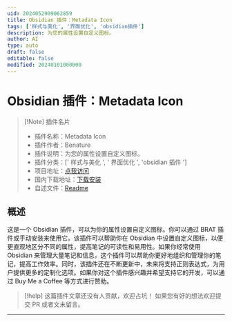 ```yaml
---
uid: 2024052909062859
title: Obsidian 插件：Metadata Icon
tags: ['样式与美化', '界面优化', 'obsidian插件']
description: 为您的属性设置自定义图标。
author: AI
type: auto
draft: false
editable: false
modified: 20240101000000
---
```


# Obsidian 插件：Metadata Icon

> [!Note] 插件名片
> - 插件名称：Metadata Icon
> - 插件作者：Benature
> - 插件说明：为您的属性设置自定义图标。
> - 插件分类：[' 样式与美化 ', ' 界面优化 ', 'obsidian 插件 ']
> - 项目地址：[点我访问](https://github.com/Benature/obsidian-metadata-icon)
> - 国内下载地址：[下载安装](https://pkmer.cn/products/plugin/pluginMarket/?metadata-icon)
> - 自述文件：[Readme](https://ghproxy.net/https://raw.githubusercontent.com/Benature/obsidian-metadata-icon/master/README.md)

## 概述

这是一个 Obsidian 插件，可以为你的属性设置自定义图标。你可以通过 BRAT 插件或手动安装来使用它。该插件可以帮助你在 Obsidian 中设置自定义图标，以便更直观地区分不同的属性，提高笔记的可读性和易用性。如果你经常使用 Obsidian 来管理大量笔记和信息，这个插件可以帮助你更好地组织和管理你的笔记，提高工作效率。同时，该插件还在不断更新中，未来将支持正则表达式，为用户提供更多的定制化选项。如果你对这个插件感兴趣并希望支持它的开发，可以通过 Buy Me a Coffee 等方式进行赞助。

> [!help]
> 这篇插件文章还没有人贡献，欢迎占坑！
> 如果您有好的想法欢迎提交 PR 或者文末留言。

---




